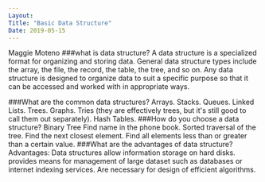 ```yaml
---
Layout:
Title: "Basic Data Structure"
Date: 2019-05-15
---
```


Maggie Moteno
###what is data structure?
A data structure is a specialized format for organizing and storing data. General data structure types include the array, the file, the record, the table, the tree, and so on. 
Any data structure is designed to organize data to suit a specific purpose so that it can be accessed and worked with in appropriate ways.

###What are the common data structures?
Arrays.
Stacks.
Queues.
Linked Lists.
Trees.
Graphs.
Tries (they are effectively trees, but it's still good to call them out separately).
Hash Tables.
###How do you choose a data structure?
Binary Tree
Find name in the phone book.
Sorted traversal of the tree.
Find the next closest element.
Find all elements less than or greater than a certain value.
###What are the advantages of data structure?
Advantages: Data structures allow information storage on hard disks. 
provides means for management of large dataset such as databases or internet indexing services.
 Are necessary for design of efficient algorithms.

